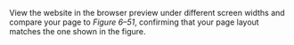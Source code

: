 View the website in the browser preview under different screen widths and compare your page to _Figure 6–51_, confirming that your page layout matches the one shown in the figure.
